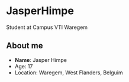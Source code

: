 # JasperHimpe
Student at Campus VTI Waregem
## About me
* **Name**: Jasper Himpe <br />
* Age: 17 <br />
* Location: Waregem, West Flanders, Belguim <br />
